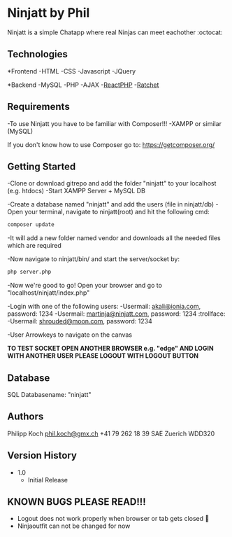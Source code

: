 # Ninjatt by Phil

Ninjatt is a simple Chatapp where real Ninjas can meet eachother :octocat:

## Technologies

*Frontend
    -HTML
    -CSS
    -Javascript
    -JQuery

*Backend
    -MySQL
    -PHP
    -AJAX
    -[ReactPHP][1]
    -[Ratchet][2]

[1]: https://reactphp.org/ "ReactPHP"
[2]: http://socketo.me/ "Ratchet Websocket"

## Requirements

-To use Ninjatt you have to be familiar with Composer!!!
-XAMPP or similar (MySQL)

If you don't know how to use Composer go to: https://getcomposer.org/
## Getting Started

-Clone or download gitrepo and add the folder "ninjatt" to your localhost (e.g. htdocs)
-Start XAMPP Server + MySQL DB

-Create a database named "ninjatt" and add the users (file in ninjatt/db)
-Open your terminal, navigate to ninjatt(root) and hit the following cmd:

```bash
composer update
```
-It will add a new folder named vendor and downloads all the needed files which are required

-Now navigate to ninjatt/bin/ and start the server/socket by:

```bash
php server.php
```

-Now we're good to go! Open your browser and go to "localhost/ninjatt/index.php"

-Login with one of the following users:
    -Usermail: akali@ionia.com, password: 1234
    -Usermail: martinja@ninjatt.com, password: 1234 :trollface:
    -Usermail: shrouded@moon.com, password: 1234

-User Arrowkeys to navigate on the canvas

**TO TEST SOCKET OPEN ANOTHER BROWSER e.g. "edge" AND LOGIN WITH ANOTHER USER**
**PLEASE LOGOUT WITH LOGOUT BUTTON**

## Database

SQL Databasename: "ninjatt"

## Authors

Philipp Koch phil.koch@gmx.ch +41 79 262 18 39 SAE Zuerich WDD320

## Version History

* 1.0
    * Initial Release

## KNOWN BUGS PLEASE READ!!!

- Logout does not work properly when browser or tab gets closed :shit:
- Ninjaoutfit can not be changed for now